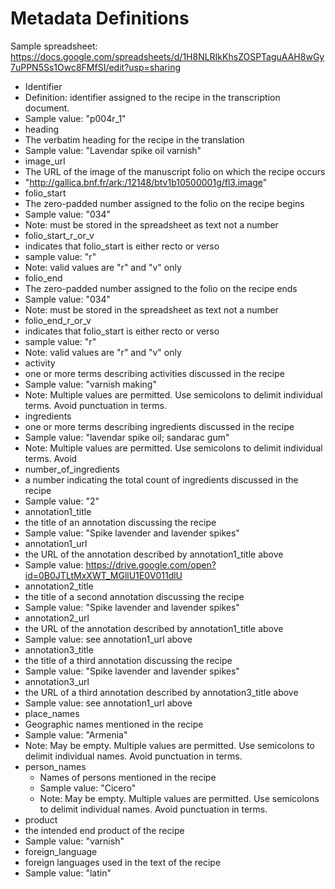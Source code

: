 # Metadata Definitions
Sample spreadsheet: https://docs.google.com/spreadsheets/d/1H8NLRIkKhsZOSPTaguAAH8wGy7uPPN5Ss1Owc8FMfSI/edit?usp=sharing 

* Identifier
 * Definition: identifier assigned to the recipe in the transcription document.
 * Sample value: "p004r_1"
* heading
 * The verbatim heading for the recipe in the translation
 * Sample value: "Lavendar spike oil varnish"
* image_url
 * The URL of the image of the manuscript folio on which the recipe occurs
 * "http://gallica.bnf.fr/ark:/12148/btv1b10500001g/fl3.image"
* folio_start
 * The zero-padded number assigned to the folio on the recipe begins
 * Sample value: "034"
 * Note: must be stored in the spreadsheet as text not a number
* folio_start_r_or_v
 * indicates that folio_start is either recto or verso
 * sample value: "r"
 * Note: valid values are "r" and "v" only
* folio_end
 * The zero-padded number assigned to the folio on the recipe ends
 * Sample value: "034"
 * Note: must be stored in the spreadsheet as text not a number
* folio_end_r_or_v
 * indicates that folio_start is either recto or verso
 * sample value: "r"
 * Note: valid values are "r" and "v" only
* activity
 * one or more terms describing activities discussed in the recipe
 * Sample value: "varnish making"
 * Note: Multiple values are permitted. Use semicolons to delimit individual terms. Avoid punctuation in terms.
* ingredients
 * one or more terms describing ingredients discussed in the recipe
 * Sample value: "lavendar spike oil; sandarac gum"
 * Note: Multiple values are permitted. Use semicolons to delimit individual terms. Avoid
* number_of_ingredients
 * a number indicating the total count of ingredients discussed in the recipe
 * Sample value: "2"
* annotation1_title
 * the title of an annotation discussing the recipe
 * Sample value: "Spike lavender and lavender spikes"
* annotation1_url
 * the URL of the annotation described by annotation1_title above
 * Sample value: https://drive.google.com/open?id=0B0JTLtMxXWT_MGllU1E0V011dlU
* annotation2_title
 * the title of a second annotation discussing the recipe
 * Sample value: "Spike lavender and lavender spikes"
* annotation2_url
 * the URL of the annotation described by annotation1_title above
 * Sample value: see annotation1_url above
* annotation3_title
 * the title of a third annotation discussing the recipe
 * Sample value: "Spike lavender and lavender spikes"
* annotation3_url
 * the URL of a third annotation described by annotation3_title above
 * Sample value: see annotation1_url above
* place_names
 * Geographic names mentioned in the recipe
 * Sample value: "Armenia"
 * Note: May be empty. Multiple values are permitted. Use semicolons to delimit individual names. Avoid punctuation in terms.
* person_names
  * Names of persons mentioned in the recipe
  * Sample value: "Cicero"
  * Note: May be empty. Multiple values are permitted. Use semicolons to delimit individual names. Avoid punctuation in terms.
* product
 * the intended end product of the recipe
 * Sample value: "varnish"
* foreign_language
 * foreign languages used in the text of the recipe
 * Sample value: "latin"								
